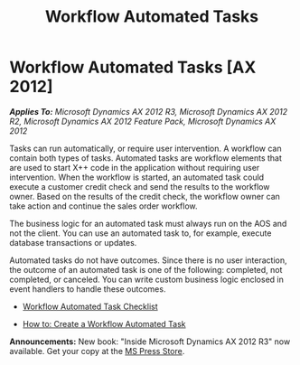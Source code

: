 ﻿---
title: Workflow Automated Tasks
TOCTitle: Workflow Automated Tasks
ms:assetid: 968ccd54-dfcb-4eb1-9db6-f4a64e374186
ms:mtpsurl: https://msdn.microsoft.com/en-us/library/Hh457522(v=AX.60)
ms:contentKeyID: 37009277
ms.date: 05/18/2015
mtps_version: v=AX.60
---

# Workflow Automated Tasks [AX 2012]


_**Applies To:** Microsoft Dynamics AX 2012 R3, Microsoft Dynamics AX 2012 R2, Microsoft Dynamics AX 2012 Feature Pack, Microsoft Dynamics AX 2012_

Tasks can run automatically, or require user intervention. A workflow can contain both types of tasks. Automated tasks are workflow elements that are used to start X++ code in the application without requiring user intervention. When the workflow is started, an automated task could execute a customer credit check and send the results to the workflow owner. Based on the results of the credit check, the workflow owner can take action and continue the sales order workflow.

The business logic for an automated task must always run on the AOS and not the client. You can use an automated task to, for example, execute database transactions or updates.

Automated tasks do not have outcomes. Since there is no user interaction, the outcome of an automated task is one of the following: completed, not completed, or canceled. You can write custom business logic enclosed in event handlers to handle these outcomes.

  - [Workflow Automated Task Checklist](workflow-automated-task-checklist.md)

  - [How to: Create a Workflow Automated Task](how-to-create-a-workflow-automated-task.md)

  
**Announcements:** New book: "Inside Microsoft Dynamics AX 2012 R3" now available. Get your copy at the [MS Press Store](https://www.microsoftpressstore.com/store/inside-microsoft-dynamics-ax-2012-r3-9780735685109).


